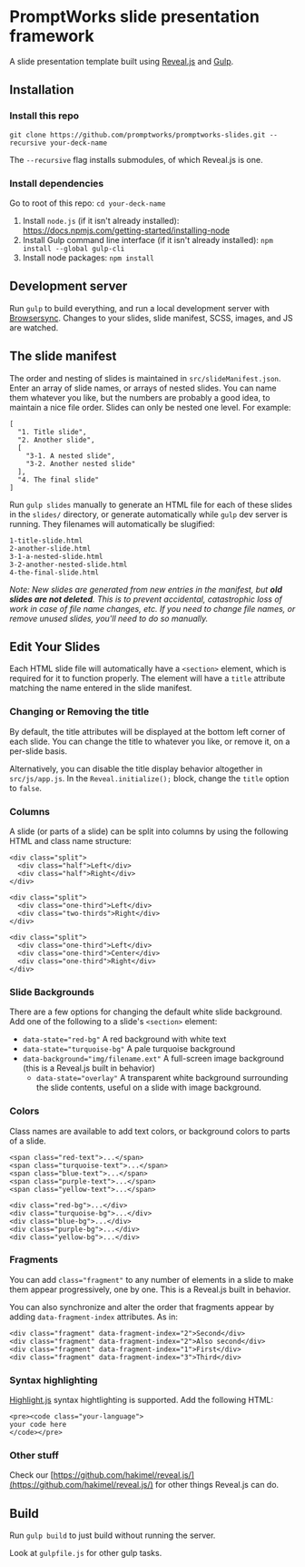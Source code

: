# PromptWorks slide presentation framework

A slide presentation template built using [Reveal.js](https://github.com/hakimel/reveal.js) and [Gulp](http://gulpjs.com/).

## Installation

### Install this repo

`git clone https://github.com/promptworks/promptworks-slides.git --recursive your-deck-name`

The `--recursive` flag installs submodules, of which Reveal.js is one.

### Install dependencies

Go to root of this repo: `cd your-deck-name`

1. Install `node.js` (if it isn't already installed): <https://docs.npmjs.com/getting-started/installing-node>
2. Install Gulp command line interface (if it isn't already installed): `npm install --global gulp-cli`
3. Install node packages: `npm install`

## Development server

Run `gulp` to build everything, and run a local development server with [Browsersync](https://www.browsersync.io/). Changes to your slides, slide manifest, SCSS, images, and JS are watched.


## The slide manifest
The order and nesting of slides is maintained in `src/slideManifest.json`. Enter an array of slide names, or arrays of nested slides. You can name them whatever you like, but the numbers are probably a good idea, to maintain a nice file order. Slides can only be nested one level. For example:

```
[
  "1. Title slide",
  "2. Another slide",
  [
    "3-1. A nested slide",
    "3-2. Another nested slide"
  ],
  "4. The final slide"
]
```

Run `gulp slides` manually to generate an HTML file for each of these slides in the `slides/` directory, or generate automatically while `gulp` dev server is running. They filenames will automatically be slugified:

```
1-title-slide.html
2-another-slide.html
3-1-a-nested-slide.html
3-2-another-nested-slide.html
4-the-final-slide.html
```
_Note: New slides are generated from new entries in the manifest, but **old slides are not deleted**. This is to prevent accidental, catastrophic loss of work in case of file name changes, etc. If you need to change file names, or remove unused slides, you'll need to do so manually._


## Edit Your Slides

Each HTML slide file will automatically have a `<section>` element, which is required for it to function properly. The element will have a `title` attribute matching the name entered in the slide manifest.

### Changing or Removing the title

By default, the title attributes will be displayed at the bottom left corner of each slide. You can change the title to whatever you like, or remove it, on a per-slide basis.

Alternatively, you can disable the title display behavior altogether in `src/js/app.js`. In the `Reveal.initialize();` block, change the `title` option to `false`.

### Columns

A slide (or parts of a slide) can be split into columns by using the following HTML and class name structure:

```
<div class="split">
  <div class="half">Left</div>
  <div class="half">Right</div>
</div>

<div class="split">
  <div class="one-third">Left</div>
  <div class="two-thirds">Right</div>
</div>

<div class="split">
  <div class="one-third">Left</div>
  <div class="one-third">Center</div>
  <div class="one-third">Right</div>
</div>
```

### Slide Backgrounds

There are a few options for changing the default white slide background. Add one of the following to a slide's `<section>` element:

- `data-state="red-bg"` A red background with white text
- `data-state="turquoise-bg"` A pale turquoise background
- `data-background="img/filename.ext"` A full-screen image background (this is a Reveal.js built in behavior)
  - `data-state="overlay"` A transparent white background surrounding the slide contents, useful on a slide with image background.

### Colors

Class names are available to add text colors, or background colors to parts of a slide.

```
<span class="red-text">...</span>
<span class="turquoise-text">...</span>
<span class="blue-text">...</span>
<span class="purple-text">...</span>
<span class="yellow-text">...</span>
```

```
<div class="red-bg">...</div>
<div class="turquoise-bg">...</div>
<div class="blue-bg">...</div>
<div class="purple-bg">...</div>
<div class="yellow-bg">...</div>
```

### Fragments

You can add `class="fragment"` to any number of elements in a slide to make them appear progressively, one by one. This is a Reveal.js built in behavior.

You can also synchronize and alter the order that fragments appear by adding `data-fragment-index` attributes. As in:

```
<div class="fragment" data-fragment-index="2">Second</div>
<div class="fragment" data-fragment-index="2">Also second</div>
<div class="fragment" data-fragment-index="1">First</div>
<div class="fragment" data-fragment-index="3">Third</div>
```

### Syntax highlighting

[Highlight.js](https://highlightjs.org/) syntax hightlighting is supported. Add the following HTML:

```
<pre><code class="your-language">
your code here
</code></pre>
```

### Other stuff

Check our [https://github.com/hakimel/reveal.js/](https://github.com/hakimel/reveal.js/) for other things Reveal.js can do.

## Build

Run `gulp build` to just build without running the server.

Look at `gulpfile.js` for other gulp tasks.
